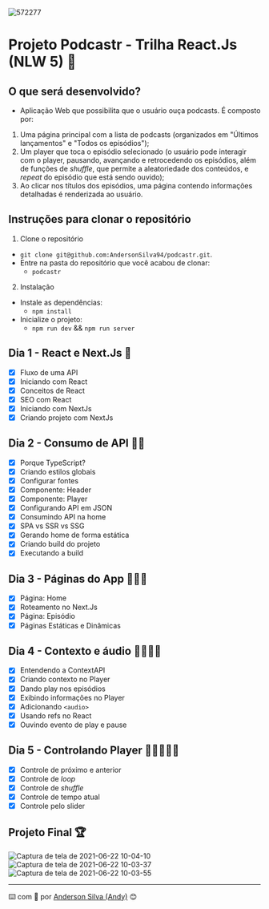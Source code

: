 ![572277](https://user-images.githubusercontent.com/52717632/122947299-0cc0cc80-d348-11eb-94fb-6bd0bf906183.jpeg)
# Projeto Podcastr - Trilha React.Js (NLW 5) :rocket:

## O que será desenvolvido?
* Aplicação Web que possibilita que o usuário ouça podcasts. É composto por:
1. Uma página principal com a lista de podcasts (organizados em "Últimos lançamentos" e "Todos os episódios");
2. Um player que toca o episódio selecionado (o usuário pode interagir com o player, pausando, avançando e retrocedendo os episódios, além de funções de *shuffle*, que permite a aleatoriedade dos conteúdos, e *repeat* do episódio que está sendo ouvido);
3. Ao clicar nos títulos dos episódios, uma página contendo informações detalhadas é renderizada ao usuário.

## Instruções para clonar o repositório

1. Clone o repositório
  * `git clone git@github.com:AndersonSilva94/podcastr.git`.
  * Entre na pasta do repositório que você acabou de clonar:
    * `podcastr`

2. Instalação
  * Instale as dependências:
    * `npm install`
  * Inicialize o projeto:
    * `npm run dev` && `npm run server`

## Dia 1 - React e Next.Js :rocket:
- [x] Fluxo de uma API
- [x] Iniciando com React
- [x] Conceitos de React
- [x] SEO com React
- [x] Iniciando com NextJs
- [x] Criando projeto com NextJs

## Dia 2 - Consumo de API :rocket::rocket:
- [x] Porque TypeScript?
- [x] Criando estilos globais
- [x] Configurar fontes
- [x] Componente: Header
- [x] Componente: Player
- [x] Configurando API em JSON
- [x] Consumindo API na home
- [x] SPA vs SSR vs SSG
- [x] Gerando home de forma estática
- [x] Criando build do projeto
- [x] Executando a build

## Dia 3 - Páginas do App :rocket::rocket::rocket:
- [x] Página: Home
- [x] Roteamento no Next.Js
- [x] Página: Episódio
- [x] Páginas Estáticas e Dinâmicas

## Dia 4 - Contexto e áudio :rocket::rocket::rocket::rocket:
- [x] Entendendo a ContextAPI
- [x] Criando contexto no Player
- [x] Dando play nos episódios
- [x] Exibindo informações no Player
- [x] Adicionando `<audio>`
- [x] Usando refs no React
- [x] Ouvindo evento de play e pause

## Dia 5 - Controlando Player :rocket::rocket::rocket::rocket::rocket:
- [x] Controle de próximo e anterior
- [x] Controle de *loop*
- [x] Controle de *shuffle*
- [x] Controle de tempo atual
- [x] Controle pelo slider

## Projeto Final :trophy:
![Captura de tela de 2021-06-22 10-04-10](https://user-images.githubusercontent.com/52717632/123229472-53c3d480-d4a4-11eb-95dd-5b935b11170c.jpg)
![Captura de tela de 2021-06-22 10-03-37](https://user-images.githubusercontent.com/52717632/123229635-7ce46500-d4a4-11eb-8983-1a7700c64e6a.jpg)
![Captura de tela de 2021-06-22 10-03-55](https://user-images.githubusercontent.com/52717632/123229725-8ff73500-d4a4-11eb-9308-c1877c05cb0c.jpg)

---
:keyboard: com :purple_heart: por [Anderson Silva (Andy)](https://www.linkedin.com/in/andssilva/) 😊
